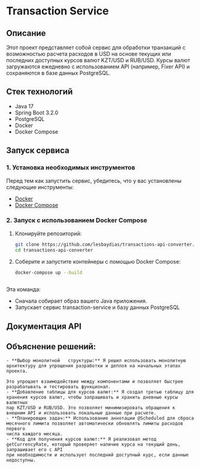 # Transaction Service

## Описание

Этот проект представляет собой сервис для обработки транзакций с возможностью расчета расходов в USD на основе текущих или последних доступных курсов валют KZT/USD и RUB/USD. Курсы валют загружаются ежедневно с использованием API (например, Fixer API) и сохраняются в базе данных PostgreSQL.

## Стек технологий
- Java 17
- Spring Boot 3.2.0
- PostgreSQL
- Docker
- Docker Compose
  
## Запуск сервиса

### 1. Установка необходимых инструментов
Перед тем как запустить сервис, убедитесь, что у вас установлены следующие инструменты:

- [Docker](https://docs.docker.com/get-started/get-docker/)
- [Docker Compose](https://docs.docker.com/compose/install/)

### 2. Запуск с использованием Docker Compose

1. Клонируйте репозиторий:
   ```bash
   git clone https://github.com/lesbaydias/transactions-api-converter.git
   cd transactions-api-converter
   
3. Соберите и запустите контейнеры с помощью Docker Compose:
   ```bash
   docker-compose up --build
  
  Эта команда:
  - Сначала собирает образ вашего Java приложения.
  - Запускает сервис transaction-service и базу данных PostgreSQL


## Документация API
## Объяснение решений:
    - **Выбор монолитной   структуры:** Я решил использовать монолитную архитектуру для упрощения разработки и деплоя на начальных этапах проекта. 
    
    Это упрощает взаимодействие между компонентами и позволяет быстрее разрабатывать и тестировать функционал.
    - **Добавление таблицы для курсов валют:** Я создал третью таблицу для хранения курсов валют, чтобы запрашивать и хранить дневные курсы валютных 
    пар KZT/USD и RUB/USD. Это позволяет минимизировать обращения к внешним API и использовать локальные данные при расчете.
    - **Планировщик задач:** Использование аннотации @Scheduled для сброса месячного лимита позволяет автоматически обновлять лимиты расходов первого 
    числа каждого месяца.
    - **Код для получения курсов валют:** Я реализовал метод getCurrencyRate, который проверяет наличие курса на текущий день, запрашивает его с API 
    при необходимости и использует последний доступный курс, если данные недоступны.


   
